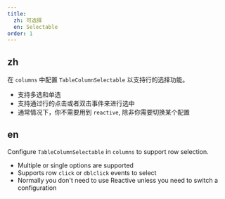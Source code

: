 ```yaml
---
title:
  zh: 可选择
  en: Selectable
order: 1
---
```


## zh

在 `columns` 中配置 `TableColumnSelectable` 以支持行的选择功能。

- 支持多选和单选
- 支持通过行的点击或者双击事件来进行选中
- 通常情况下，你不需要用到 `reactive`, 除非你需要切换某个配置

## en

Configure `TableColumnSelectable` in `columns` to support row selection.

- Multiple or single options are supported
- Supports row `click` or `dblclick` events to select
- Normally you don't need to use Reactive unless you need to switch a configuration
